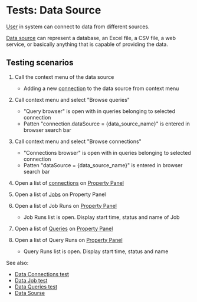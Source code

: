 <!-- TITLE: Tests: Data Source -->
<!-- SUBTITLE: -->

# Tests: Data Source

[User](../entities/user.md) in system can connect to data from different sources. 

[Data source](../entities/data-source.md) can represent a database, an Excel file, a CSV file, a web service, 
or basically anything that is capable of providing the data.

## Testing scenarios

1. Call the context menu of the data source
   * Adding a new [connection](../entities/data-connection.md) to the data source from context menu
   
1. Call context menu and select "Browse queries"   
   * "Query browser" is open with in queries belonging to selected connection
   * Patten "connection.dataSource = {data_source_name}" is entered in browser search bar  
   
1. Call context menu and select "Browse connections"   
   * "Connections browser" is open with in queries belonging to selected connection
   * Patten "dataSource = {data_source_name}" is entered in browser search bar      

1. Open a list of [connections](../entities/data-connection.md) on [Property Panel](../features/property-panel.md)
  
1. Open a list of [Jobs](../entities/data-job.md) on Property Panel
   
1. Open a list of Job Runs on [Property Panel](../features/property-panel.md)
   * Job Runs list is open. Display start time, status and name of Job

1. Open a list of [Queries](../entities/data-query.md) on [Property Panel](../features/property-panel.md)
 
1. Open a list of Query Runs on [Property Panel](../features/property-panel.md)
   * Query Runs list is open. Display start time, status and name

See also:
 * [Data Connections test](../tests/data-connection-test.md)
 * [Data Job test](../tests/data-job-test.md)
 * [Data Queries test](../tests/data-query-test.md)
 * [Data Sourse](../entities/data-source.md)
